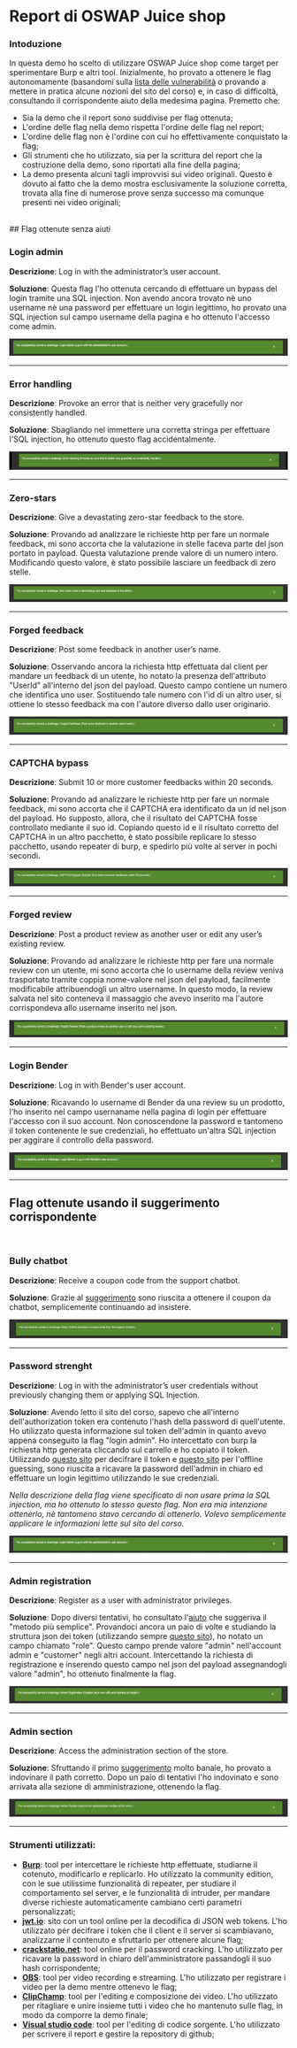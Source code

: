 # Report di OSWAP Juice shop

### Intoduzione
In questa demo ho scelto di utilizzare OSWAP Juice shop come target per sperimentare Burp e altri tool. Inizialmente, ho provato a ottenere le flag autonomamente (basandomi sulla [lista delle vulnerabilità](https://pwning.owasp-juice.shop/companion-guide/latest/part2/README.html) o provando a mettere in pratica alcune nozioni del sito del corso) e, in caso di difficoltà, consultando il corrispondente aiuto della medesima pagina. Premetto che:
* Sia la demo che il report sono suddivise per flag ottenuta; 
* L'ordine delle flag nella demo rispetta l'ordine delle flag nel report;
* L'ordine delle flag non è l'ordine con cui ho effettivamente conquistato la flag;
* Gli strumenti che ho utilizzato, sia per la scrittura del report che la costruzione della demo, sono riportati alla fine della pagina;
* La demo presenta alcuni tagli improvvisi sui video originali. Questo è dovuto al fatto che la demo mostra esclusivamente la soluzione corretta, trovata alla fine di numerose prove senza successo ma comunque presenti nei video originali;
  
<br>  
## Flag ottenute senza aiuti  
<br>

### Login admin  <br>
<p><b>Descrizione</b>: Log in with the administrator’s user account.</p>     
<p><b>Soluzione</b>: Questa flag l'ho ottenuta cercando di effettuare un bypass del login tramite una SQL injection. Non avendo ancora trovato nè uno username nè una password per effettuare un login legittimo, ho provato una SQL injection sul campo username della pagina e ho ottenuto l'accesso come admin.<br></p>    
  
![LoginAdmin](immaginiCy/LoginAsAdminFlag.png)
<hr>

### Error handling <br> 
<p><b>Descrizione</b>: Provoke an error that is neither very gracefully nor consistently handled.</p>      
<p><b>Soluzione</b>: Sbagliando nel immettere una corretta stringa per effettuare l'SQL injection, ho ottenuto questo flag accidentalmente.<br></p>    
  
![ErrorHandlingFlag](immaginiCy/ErrorHandlingFlag.png)
<hr>

 ### Zero-stars  <br>
<p><b>Descrizione</b>: Give a devastating zero-star feedback to the store.</p>   
<p><b>Soluzione</b>: Provando ad analizzare le richieste http per fare un normale feedback, mi sono accorta che la valutazione in stelle faceva parte del json portato in payload. Questa valutazione prende valore di un numero intero. Modificando questo valore, è stato possibile lasciare un feedback di zero stelle.<br></p>    
  
![zstar](immaginiCy/ZeroStarsFlag.png)
<hr>
  
 ### Forged feedback <br>
<p><b>Descrizione</b>: Post some feedback in another user’s name.</p>    
<p><b>Soluzione</b>: Osservando ancora la richiesta http effettuata dal client per mandare un feedback di un utente, ho notato la presenza dell'attributo "UserId" all'interno del json del payload. Questo campo contiene un numero che identifica uno user. Sostituendo tale numero con l'id di un altro user, si ottiene lo stesso feedback ma con l'autore diverso dallo user originario.<br></p>    
  
![Forgedfeed](immaginiCy/ForgedFeedbackFlag.png)
<hr>

 ### CAPTCHA bypass <br>
<p><b>Descrizione</b>: Submit 10 or more customer feedbacks within 20 seconds.</p>     
<p><b>Soluzione</b>: Provando ad analizzare le richieste http per fare un normale feedback, mi sono accorta che il CAPTCHA era identificato da un id nel json del payload. Ho supposto, allora, che il risultato del CAPTCHA fosse controllato mediante il suo id. Copiando questo id e il risultato corretto del CAPTCHA in un altro pacchetto, è stato possibile replicare lo stesso pacchetto, usando repeater di burp, e spedirlo più volte al server in pochi secondi.<br></p>    
  
![Captcha](immaginiCy/CaptchaBypassFlag.png)
<hr>

 ### Forged review <br>
<p><b>Descrizione</b>: Post a product review as another user or edit any user’s existing review.</p>  
<p><b>Soluzione</b>: Provando ad analizzare le richieste http per fare una normale review con un utente, mi sono accorta che lo username della review veniva trasportato tramite coppia nome-valore nel json del payload, facilmente modificabile attribuendogli un altro username. In questo modo, la review salvata nel sito conteneva il massaggio che avevo inserito ma l'autore corrispondeva allo username inserito nel json.<br></p>   
   
![forgedr](immaginiCy/ForgedReviewFlag.png)
<hr>

 ### Login Bender <br>
<p><b>Descrizione</b>: Log in with Bender's user account.</p>   
<p><b>Soluzione</b>: Ricavando lo username di Bender da una review su un prodotto, l'ho inserito nel campo usernaname nella pagina di login per effettuare l'accesso con il suo account. Non conoscendone la password e tantomeno il token contenente le sue credenziali, ho effettuato un'altra SQL injection per aggirare il controllo della password.<br></p>    
  
![LoginBender](immaginiCy/LoginBenderFlag.png)
<hr>
  
    
## Flag ottenute usando il suggerimento corrispondente
<br>

 ### Bully chatbot <br>
<p><b>Descrizione</b>: Receive a coupon code from the support chatbot.</p>    
<p><b>Soluzione</b>: Grazie al <a href="https://pwning.owasp-juice.shop/companion-guide/latest/part2/miscellaneous.html#_receive_a_coupon_code_from_the_support_chatbot">suggerimento</a> sono riuscita a ottenere il coupon da chatbot, semplicemente continuando ad insistere.<br></p>    
  
![BullyChatbot](immaginiCy/BullyChatbotFlag.png)
<hr>

 ### Password strenght <br>
<p><b>Descrizione</b>: Log in with the administrator’s user credentials without previously changing them or applying SQL Injection.</p>     
<p><b>Soluzione</b>: Avendo letto il sito del corso, sapevo che all'interno dell'authorization token era contenuto l'hash della password di quell'utente. Ho utilizzato questa informazione sul token dell'admin in quanto avevo appena conseguito la flag "login admin". Ho intercettato con burp la richiesta http generata cliccando sul carrello e ho copiato il token. Utilizzando <a href="https://jwt.io/">questo sito</a> per decifrare il token e <a href="https://crackstation.net/">questo sito</a> per l'offline guessing, sono riuscita a ricavare la password dell'admin in chiaro ed effettuare un login legittimo utilizzando le sue credenziali.</p>    
<cite>Nella descrizione della flag viene specificato di non usare prima la SQL injection, ma ho ottenuto lo stesso questo flag. Non era mia intenzione ottenerlo, nè tantomeno stavo cercando di ottenerlo. Volevo semplicemente applicare le informazioni lette sul sito del corso.</cite>  
  
![LoginAsAdmingFlag](immaginiCy/LoginAsAdminFlag.png)
<hr>

### Admin registration <br>
<p><b>Descrizione</b>: Register as a user with administrator privileges.</p>   
<p><b>Soluzione</b>: Dopo diversi tentativi, ho consultato l'<a href="https://pwning.owasp-juice.shop/companion-guide/latest/part2/improper-input-validation.html#_register_as_a_user_with_administrator_privileges">aiuto</a> che suggeriva il "metodo più semplice". Provandoci ancora un paio di volte e studiando la struttura json dei token (utilizzando sempre <a href="https://jwt.io/">questo sito<a>), ho notato un campo chiamato "role". Questo campo prende valore "admin" nell'account admin e "customer" negli altri account. Intercettando la richiesta di registrazione e inserendo questo campo nel json del payload assegnandogli valore "admin", ho ottenuto finalmente la flag.<br></p>    
  
![AdminReg](immaginiCy/AdminRegistrationFlag.png)
<hr>

### Admin section
<p><b>Descrizione</b>: Access the administration section of the store.</p>     
<p><b>Soluzione</b>: Sfruttando il primo <a href="https://pwning.owasp-juice.shop/companion-guide/latest/part2/broken-access-control.html#_access_the_administration_section_of_the_store">suggerimento</a> molto banale, ho provato a indovinare il path corretto. Dopo un paio di tentativi l'ho indovinato e sono arrivata alla sezione di amministrazione, ottenendo la flag.<br></p>    
  
![AdminSel](immaginiCy/AdminSectionFlag.png)
<hr>

### Strumenti utilizzati:
* **[Burp](https://portswigger.net/burp)**: tool per intercettare le richieste http effettuate, studiarne il cotenuto, modificarlo e replicarlo. Ho utilizzato la community edition, con le sue utilissime funzionalità di repeater, per studiare il comportamento sel server, e le funzionalità di intruder, per mandare diverse richieste automaticamente cambiano certi parametri personalizzati;
* **[jwt.io](https://jwt.io/)**: sito con un tool online per la decodifica di JSON web tokens. L'ho utilizzato per decifrare i token che il client e il server si scambiavano, analizzarne il contenuto e sfruttarlo per ottenere alcune flag;
* **[crackstatio.net](https://crackstation.net/)**: tool online per il password cracking. L'ho utilizzato per ricavare la password in chiaro dell'amministratore passandogli il suo hash corrispondente;
* **[OBS](https://obsproject.com/)**: tool per video recording e streaming. L'ho utilizzato per registrare i video per la demo mentre ottenevo le flag;
* **[ClipChamp](https://clipchamp.com/en/)**: tool per l'editing e composizione dei video. L'ho utilizzato per ritagliare e unire insieme tutti i video che ho mantenuto sulle flag, in modo da comporre la demo finale;
* **[Visual studio code](https://code.visualstudio.com/)**: tool per l'editing di codice sorgente. L'ho utilizzato per scrivere il report e gestire la repository di github;


